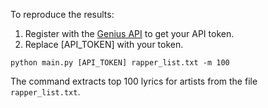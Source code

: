 To reproduce the results:
1. Register with the [Genius API](https://docs.genius.com) to get your API token.
2. Replace [API_TOKEN] with your token.
```shell
python main.py [API_TOKEN] rapper_list.txt -m 100
```

The command extracts top 100 lyrics for artists from the file `rapper_list.txt`.